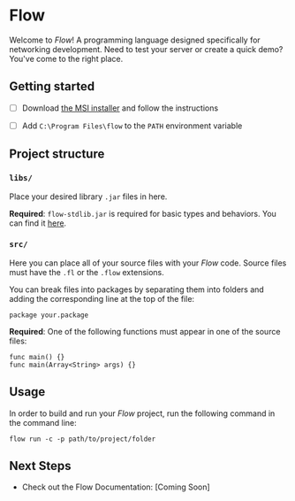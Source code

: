 # Flow

Welcome to _Flow_! A programming language designed specifically for networking development. Need to test your server or create a quick demo? You've come to the right place.

## Getting started

- [ ] Download [the MSI installer](https://github.com/Flow-Core/Flow/blob/main/flow-1.0.0.msi) and follow the instructions
- [ ] Add ```C:\Program Files\flow``` to the ```PATH``` environment variable


## Project structure

### ```libs/```
Place your desired library ```.jar``` files in here.

**Required**: ```flow-stdlib.jar``` is required for basic types and behaviors. You can find it [here](https://github.com/Flow-Core/Flow/blob/main/flow-stdlib/flow-stdlib.jar).

### ```src/```
Here you can place all of your source files with your _Flow_ code. Source files must have the ```.fl``` or the ```.flow``` extensions.

You can break files into packages by separating them into folders and adding the corresponding line at the top of the file:
```
package your.package
```

**Required**: One of the following functions must appear in one of the source files:
```
func main() {}
func main(Array<String> args) {}
```

## Usage

In order to build and run your _Flow_ project, run the following command in the command line:
```
flow run -c -p path/to/project/folder
```

## Next Steps

- Check out the Flow Documentation: [Coming Soon]
